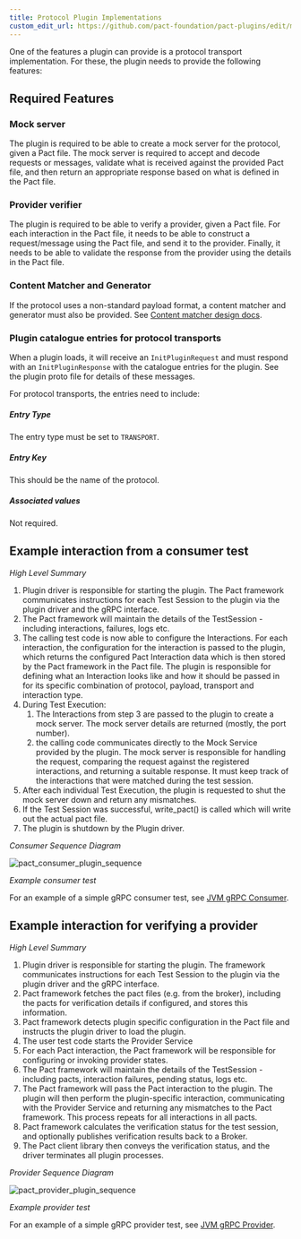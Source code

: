 ```yaml
---
title: Protocol Plugin Implementations
custom_edit_url: https://github.com/pact-foundation/pact-plugins/edit/main/docs/protocol-plugin-design.md
---
```

<!-- This file has been synced from the pact-foundation/pact-plugins repository. Please do not edit it directly. The URL of the source file can be found in the custom_edit_url value above -->

One of the features a plugin can provide is a protocol transport implementation. For these, the plugin needs to provide
the following features:

## Required Features

### Mock server
The plugin is required to be able to create a mock server for the protocol, given a Pact file. The mock server is 
required to accept and decode requests or messages, validate what is received against the provided Pact file, and then
return an appropriate response based on what is defined in the Pact file.

### Provider verifier
The plugin is required to be able to verify a provider, given a Pact file. For each interaction in the Pact file, it
needs to be able to construct a request/message using the Pact file, and send it to the provider. Finally, it needs to be 
able to validate the response from the provider using the details in the Pact file.

### Content Matcher and Generator

If the protocol uses a non-standard payload format, a content matcher and generator must also be provided. 
See [Content matcher design docs](https://github.com/pact-foundation/pact-plugins/blob/main/content-matcher-design.md).

### Plugin catalogue entries for protocol transports

When a plugin loads, it will receive an `InitPluginRequest` and must respond with an `InitPluginResponse` with the
catalogue entries for the plugin. See the plugin proto file for details of these messages.

For protocol transports, the entries need to include:

##### Entry Type

The entry type must be set to `TRANSPORT`.

##### Entry Key

This should be the name of the protocol.

##### Associated values

Not required.

## Example interaction from a consumer test

_High Level Summary_

1. Plugin driver is responsible for starting the plugin. The Pact framework communicates instructions for each Test Session to the plugin via the plugin driver and the gRPC interface.
2. The Pact framework will maintain the details of the TestSession - including interactions, failures, logs  etc.
3. The calling test code is now able to configure the Interactions. For each interaction, the configuration for the interaction is passed to the plugin, which returns the configured Pact Interaction data which is then stored by the Pact framework in the Pact file. The plugin is responsible for defining what an Interaction looks like and how it should be passed in for its specific combination of protocol, payload, transport and interaction type.
4. During Test Execution:
   1. The Interactions from step 3 are passed to the plugin to create a mock server. The mock server details are returned (mostly, the port number).  
   2. the calling code communicates directly to the Mock Service provided by the plugin. The mock server is responsible for handling the request, comparing the request against the registered interactions, and returning a suitable response. It must keep track of the interactions that were matched during the test session.
5. After each individual Test Execution, the plugin is requested to shut the mock server down and return any mismatches.
6. If the Test Session was successful, write_pact() is called which will write out the actual pact file.
7. The plugin is shutdown by the Plugin driver.

_Consumer Sequence Diagram_

![pact_consumer_plugin_sequence](https://github.com/pact-foundation/pact-plugins/blob/main/protocol-transport-sequence-consumer-test.png)

_Example consumer test_

For an example of a simple gRPC consumer test, see [JVM gRPC Consumer](https://github.com/pact-foundation/pact-plugins/blob/main/examples/gRPC/area_calculator/consumer-jvm).

## Example interaction for verifying a provider

_High Level Summary_

1. Plugin driver is responsible for starting the plugin. The framework communicates instructions for each Test Session to the plugin via the plugin driver and the gRPC interface.
2. Pact framework fetches the pact files (e.g. from the broker), including the pacts for verification details if configured, and stores this information. 
3. Pact framework detects plugin specific configuration in the Pact file and instructs the plugin driver to load the plugin.
4. The user test code starts the Provider Service
5. For each Pact interaction, the Pact framework will be responsible for configuring or invoking provider states.
6. The Pact framework will maintain the details of the TestSession - including pacts, interaction failures, pending status, logs  etc.
7. The Pact framework will pass the Pact interaction to the plugin. The plugin will then perform the plugin-specific interaction, communicating with the Provider Service and returning any mismatches to the Pact framework. This process repeats for all interactions in all pacts.
8. Pact framework calculates the verification status for the test session, and optionally publishes verification results back to a Broker.
9. The Pact client library then conveys the verification status, and the driver terminates all plugin processes.

_Provider Sequence Diagram_

![pact_provider_plugin_sequence](https://github.com/pact-foundation/pact-plugins/blob/main/protocol-transport-sequence-provider-test.png)


_Example provider test_

For an example of a simple gRPC provider test, see [JVM gRPC Provider](https://github.com/pact-foundation/pact-plugins/blob/main/examples/gRPC/area_calculator/provider-jvm).
